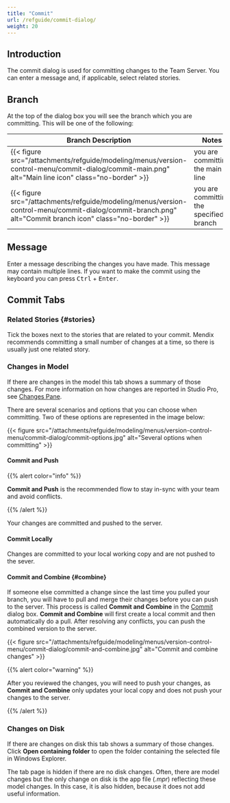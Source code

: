 ```yaml
---
title: "Commit"
url: /refguide/commit-dialog/
weight: 20
---
```


## Introduction

The commit dialog is used for committing changes to the Team Server. You can enter a message and, if applicable, select related stories.

## Branch

At the top of the dialog box you will see the branch which you are committing. This will be one of the following:

| Branch Description | Notes |
| --- | --- |
| {{< figure src="/attachments/refguide/modeling/menus/version-control-menu/commit-dialog/commit-main.png" alt="Main line icon" class="no-border" >}} |  you are committing the main line |
| {{< figure src="/attachments/refguide/modeling/menus/version-control-menu/commit-dialog/commit-branch.png" alt="Commit branch icon" class="no-border" >}} |  you are committing the specified branch |

## Message

Enter a message describing the changes you have made. This message may contain multiple lines. If you want to make the commit using the keyboard you can press <kbd>Ctrl</kbd> + <kbd>Enter</kbd>.

## Commit Tabs

### Related Stories {#stories}

Tick the boxes next to the stories that are related to your commit. Mendix recommends committing a small number of changes at a time, so there is usually just one related story.

### Changes in Model

If there are changes in the model this tab shows a summary of those changes. For more information on how changes are reported in Studio Pro, see [Changes Pane](/refguide/changes-pane/).

There are several scenarios and options that you can choose when committing. Two of these options are represented in the image below:

{{< figure src="/attachments/refguide/modeling/menus/version-control-menu/commit-dialog/commit-options.jpg" alt="Several options when committing" >}}

#### Commit and Push

{{% alert color="info" %}}

**Commit and Push** is the recommended flow to stay in-sync with your team and avoid conflicts.

{{% /alert %}}

Your changes are committed and pushed to the server.

#### Commit Locally

Changes are committed to your local working copy and are not pushed to the sever.

#### Commit and Combine {#combine}

If someone else committed a change since the last time you pulled your branch, you will have to pull and merge their changes before you can push to the server. This process is called **Commit and Combine** in the [Commit](/refguide/commit-dialog/) dialog box. **Commit and Combine** will first create a local commit and then automatically do a pull. After resolving any conflicts, you can push the combined version to the server.

{{< figure src="/attachments/refguide/modeling/menus/version-control-menu/commit-dialog/commit-and-combine.jpg" alt="Commit and combine changes" >}}

{{% alert color="warning" %}}

After you reviewed the changes, you will need to push your changes, as **Commit and Combine** only updates your local copy and does not push your changes to the server. 

{{% /alert %}}

### Changes on Disk

If there are changes on disk this tab shows a summary of those changes. Click **Open containing folder** to open the folder containing the selected file in Windows Explorer.

The tab page is hidden if there are no disk changes. Often, there are model changes but the only change on disk is the app file (*.mpr*) reflecting these model changes. In this case, it is also hidden, because it does not add useful information.
